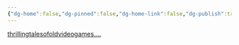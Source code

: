 ```yaml
---
{"dg-home":false,"dg-pinned":false,"dg-home-link":false,"dg-publish":true,"tags":["dgblip"],"disabled rules":["yaml-title","yaml-title-alias","file-name-heading"],"title":"philipp on mastodon @ 2024-06-18","created-date":"2024-06-18T16:13:07","id":112638504959763040,"updated-date":"2025-05-02T08:50:44","dg-path":"blips/112638504959763034.md","permalink":"/blips/112638504959763034/","dgPassFrontmatter":true}
---
```



[thrillingtalesofoldvideogames.…](https://www.thrillingtalesofoldvideogames.com/blog/ms-pac-man-disappear-pac-mom)




